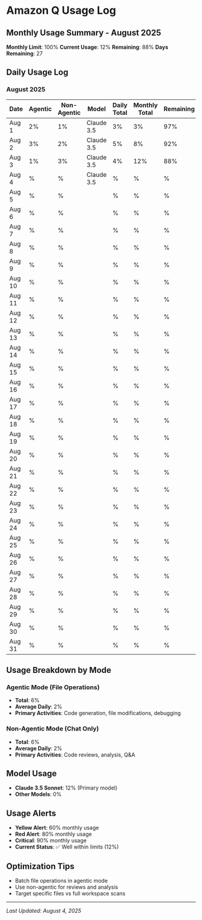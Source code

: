 # Amazon Q Usage Log

## Monthly Usage Summary - August 2025

**Monthly Limit**: 100%
**Current Usage**: 12%
**Remaining**: 88%
**Days Remaining**: 27

## Daily Usage Log

### August 2025

| Date   | Agentic | Non-Agentic | Model      | Daily Total | Monthly Total | Remaining |
| ------ | ------- | ----------- | ---------- | ----------- | ------------- | --------- |
| Aug 1  | 2%      | 1%          | Claude 3.5 | 3%          | 3%            | 97%       |
| Aug 2  | 3%      | 2%          | Claude 3.5 | 5%          | 8%            | 92%       |
| Aug 3  | 1%      | 3%          | Claude 3.5 | 4%          | 12%           | 88%       |
| Aug 4  | %       | %           | Claude 3.5 | %           | %             | %         |
| Aug 5  | %       | %           |            | %           | %             | %         |
| Aug 6  | %       | %           |            | %           | %             | %         |
| Aug 7  | %       | %           |            | %           | %             | %         |
| Aug 8  | %       | %           |            | %           | %             | %         |
| Aug 9  | %       | %           |            | %           | %             | %         |
| Aug 10 | %       | %           |            | %           | %             | %         |
| Aug 11 | %       | %           |            | %           | %             | %         |
| Aug 12 | %       | %           |            | %           | %             | %         |
| Aug 13 | %       | %           |            | %           | %             | %         |
| Aug 14 | %       | %           |            | %           | %             | %         |
| Aug 15 | %       | %           |            | %           | %             | %         |
| Aug 16 | %       | %           |            | %           | %             | %         |
| Aug 17 | %       | %           |            | %           | %             | %         |
| Aug 18 | %       | %           |            | %           | %             | %         |
| Aug 19 | %       | %           |            | %           | %             | %         |
| Aug 20 | %       | %           |            | %           | %             | %         |
| Aug 21 | %       | %           |            | %           | %             | %         |
| Aug 22 | %       | %           |            | %           | %             | %         |
| Aug 23 | %       | %           |            | %           | %             | %         |
| Aug 24 | %       | %           |            | %           | %             | %         |
| Aug 25 | %       | %           |            | %           | %             | %         |
| Aug 26 | %       | %           |            | %           | %             | %         |
| Aug 27 | %       | %           |            | %           | %             | %         |
| Aug 28 | %       | %           |            | %           | %             | %         |
| Aug 29 | %       | %           |            | %           | %             | %         |
| Aug 30 | %       | %           |            | %           | %             | %         |
| Aug 31 | %       | %           |            | %           | %             | %         |

## Usage Breakdown by Mode

### Agentic Mode (File Operations)

- **Total**: 6%
- **Average Daily**: 2%
- **Primary Activities**: Code generation, file modifications, debugging

### Non-Agentic Mode (Chat Only)

- **Total**: 6%
- **Average Daily**: 2%
- **Primary Activities**: Code reviews, analysis, Q&A

## Model Usage

- **Claude 3.5 Sonnet**: 12% (Primary model)
- **Other Models**: 0%

## Usage Alerts

- **Yellow Alert**: 60% monthly usage
- **Red Alert**: 80% monthly usage
- **Critical**: 90% monthly usage
- **Current Status**: ✅ Well within limits (12%)

## Optimization Tips

- Batch file operations in agentic mode
- Use non-agentic for reviews and analysis
- Target specific files vs full workspace scans

---

_Last Updated: August 4, 2025_
